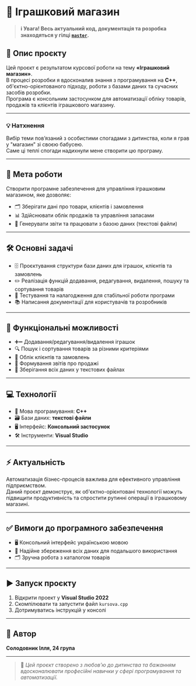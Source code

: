 # 🧸 Іграшковий магазин

> **ℹ️ Увага! Весь актуальний код, документація та розробка знаходяться у гілці [`master`](../../tree/master).**

## 📝 Опис проєкту

Цей проєкт є результатом курсової роботи на тему **«Іграшковий магазин»**.  
В процесі розробки я вдосконалив знання з програмування на **C++**, об'єктно-орієнтованого підходу, роботи з базами даних та сучасних засобів розробки.  
Програма є консольним застосунком для автоматизації обліку товарів, продажів та клієнтів іграшкового магазину.

---

### 💡 Натхнення

Вибір теми пов’язаний з особистими спогадами з дитинства, коли я грав у "магазин" зі своєю бабусею.  
Саме ці теплі спогади надихнули мене створити цю програму.

---

## 🎯 Мета роботи

Створити програмне забезпечення для управління іграшковим магазином, яке дозволяє:

- 🗂️ Зберігати дані про товари, клієнтів і замовлення
- 📊 Здійснювати облік продажів та управління запасами
- 📝 Генерувати звіти та працювати з базою даних (текстові файли)

---

## 🛠️ Основні задачі

- 🗄️ Проєктування структури бази даних для іграшок, клієнтів та замовлень
- ✏️ Реалізація функцій додавання, редагування, видалення, пошуку та сортування товарів
- 🧪 Тестування та налагодження для стабільної роботи програми
- 📚 Написання документації для користувачів та розробників

---

## 🚀 Функціональні можливості

- ➕➖ Додавання/редагування/видалення іграшок
- 🔍 Пошук і сортування товарів за різними критеріями
- 👤 Облік клієнтів та замовлень
- 📑 Формування звітів про продажі
- 💾 Зберігання всіх даних у текстових файлах

---

## 💻 Технології

- 👾 Мова програмування: **C++**
- 🗃️ Бази даних: **текстові файли**
- 🖥️ Інтерфейс: **Консольний застосунок**
- 🛠️ Інструменти: **Visual Studio**

---

## ⚡ Актуальність

Автоматизація бізнес-процесів важлива для ефективного управління підприємством.  
Даний проєкт демонструє, як об'єктно-орієнтовані технології можуть підвищити продуктивність та спростити рутинні операції в іграшковому магазині.

---

## ✅ Вимоги до програмного забезпечення

- 🖥️ Консольний інтерфейс українською мовою
- 💾 Надійне збереження всіх даних для подальшого використання
- 🗂️ Зручна робота з каталогом товарів

---

## ▶️ Запуск проєкту

1. Відкрити проект у **Visual Studio 2022**
2. Скомпілювати та запустити файл `kursova.cpp`
3. Дотримуватись інструкцій у консолі

---

## 👤 Автор

**Солодовник Ілля, 24 група**

---

> 🧸 _Цей проєкт створено з любов’ю до дитинства та бажанням вдосконалювати професійні навички у сфері програмування та автоматизації._
